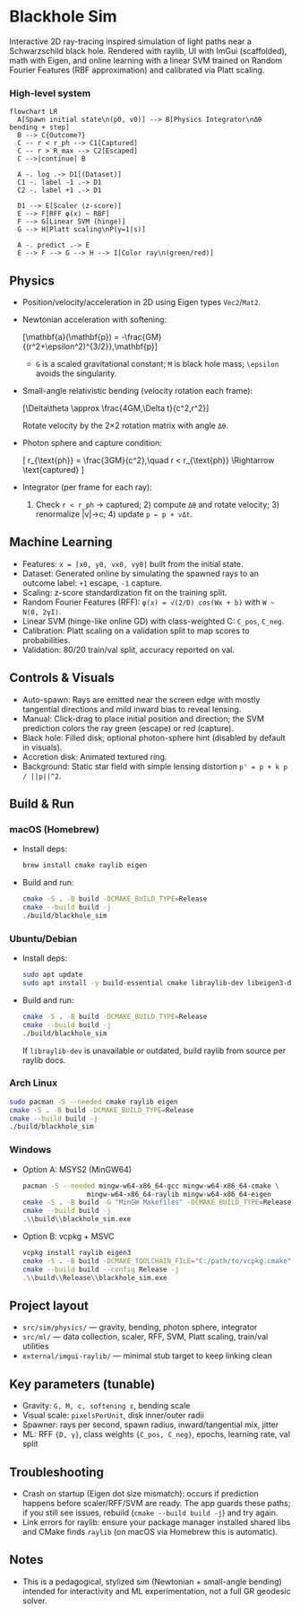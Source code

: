 # Blackhole Sim

Interactive 2D ray-tracing inspired simulation of light paths near a Schwarzschild black hole. Rendered with raylib, UI with ImGui (scaffolded), math with Eigen, and online learning with a linear SVM trained on Random Fourier Features (RBF approximation) and calibrated via Platt scaling.

### High-level system

```mermaid
flowchart LR
  A[Spawn initial state\n(p0, v0)] --> B[Physics Integrator\nΔθ bending + step]
  B --> C{Outcome?}
  C -- r < r_ph --> C1[Captured]
  C -- r > R_max --> C2[Escaped]
  C -->|continue| B

  A -. log .-> D1[(Dataset)]
  C1 -. label -1 .-> D1
  C2 -. label +1 .-> D1

  D1 --> E[Scaler (z-score)]
  E --> F[RFF φ(x) ~ RBF]
  F --> G[Linear SVM (hinge)]
  G --> H[Platt scaling\nP(y=1|s)]

  A -. predict .-> E
  E --> F --> G --> H --> I[Color ray\n(green/red)]
```

## Physics

- Position/velocity/acceleration in 2D using Eigen types `Vec2`/`Mat2`.

- Newtonian acceleration with softening:

  \[\mathbf{a}(\mathbf{p}) = -\frac{GM}{(r^2+\epsilon^2)^{3/2}}\,\mathbf{p}\]

  - `G` is a scaled gravitational constant; `M` is black hole mass; `\epsilon` avoids the singularity.

- Small-angle relativistic bending (velocity rotation each frame):

  \[\Delta\theta \approx \frac{4GM\,\Delta t}{c^2\,r^2}\]

  Rotate velocity by the 2×2 rotation matrix with angle `Δθ`.

- Photon sphere and capture condition:

  \[ r_{\text{ph}} = \frac{3GM}{c^2},\quad r < r_{\text{ph}} \Rightarrow \text{captured} \]

- Integrator (per frame for each ray):
  1) Check `r < r_ph` → captured; 2) compute `Δθ` and rotate velocity; 3) renormalize |v|→c; 4) update `p ← p + vΔt`.

## Machine Learning

- Features: `x = [x0, y0, vx0, vy0]` built from the initial state.
- Dataset: Generated online by simulating the spawned rays to an outcome label: `+1` escape, `-1` capture.
- Scaling: z-score standardization fit on the training split.
- Random Fourier Features (RFF): `φ(x) = √(2/D) cos(Wx + b)` with `W ~ N(0, 2γI)`.
- Linear SVM (hinge-like online GD) with class-weighted C: `C_pos`, `C_neg`.
- Calibration: Platt scaling on a validation split to map scores to probabilities.
- Validation: 80/20 train/val split, accuracy reported on val.

## Controls & Visuals

- Auto-spawn: Rays are emitted near the screen edge with mostly tangential directions and mild inward bias to reveal lensing.
- Manual: Click-drag to place initial position and direction; the SVM prediction colors the ray green (escape) or red (capture).
- Black hole: Filled disk; optional photon-sphere hint (disabled by default in visuals).
- Accretion disk: Animated textured ring.
- Background: Static star field with simple lensing distortion `p' = p + k p / ||p||^2`.

## Build & Run

### macOS (Homebrew)
- Install deps:
  ```bash
  brew install cmake raylib eigen
  ```
- Build and run:
  ```bash
  cmake -S . -B build -DCMAKE_BUILD_TYPE=Release
  cmake --build build -j
  ./build/blackhole_sim
  ```

### Ubuntu/Debian
- Install deps:
  ```bash
  sudo apt update
  sudo apt install -y build-essential cmake libraylib-dev libeigen3-dev
  ```
- Build and run:
  ```bash
  cmake -S . -B build -DCMAKE_BUILD_TYPE=Release
  cmake --build build -j
  ./build/blackhole_sim
  ```
  If `libraylib-dev` is unavailable or outdated, build raylib from source per raylib docs.

### Arch Linux
```bash
sudo pacman -S --needed cmake raylib eigen
cmake -S . -B build -DCMAKE_BUILD_TYPE=Release
cmake --build build -j
./build/blackhole_sim
```

### Windows
- Option A: MSYS2 (MinGW64)
  ```bash
  pacman -S --needed mingw-w64-x86_64-gcc mingw-w64-x86_64-cmake \
                  mingw-w64-x86_64-raylib mingw-w64-x86_64-eigen
  cmake -S . -B build -G "MinGW Makefiles" -DCMAKE_BUILD_TYPE=Release
  cmake --build build -j
  .\\build\\blackhole_sim.exe
  ```
- Option B: vcpkg + MSVC
  ```bash
  vcpkg install raylib eigen3
  cmake -S . -B build -DCMAKE_TOOLCHAIN_FILE="C:/path/to/vcpkg.cmake" -DCMAKE_BUILD_TYPE=Release
  cmake --build build --config Release -j
  .\\build\\Release\\blackhole_sim.exe
  ```

## Project layout

- `src/sim/physics/` — gravity, bending, photon sphere, integrator
- `src/ml/` — data collection, scaler, RFF, SVM, Platt scaling, train/val utilities
- `external/imgui-raylib/` — minimal stub target to keep linking clean

## Key parameters (tunable)

- Gravity: `G, M, c, softening ε`, bending scale
- Visual scale: `pixelsPerUnit`, disk inner/outer radii
- Spawner: rays per second, spawn radius, inward/tangential mix, jitter
- ML: RFF `{D, γ}`, class weights `{C_pos, C_neg}`, epochs, learning rate, val split

## Troubleshooting

- Crash on startup (Eigen dot size mismatch): occurs if prediction happens before scaler/RFF/SVM are ready. The app guards these paths; if you still see issues, rebuild (`cmake --build build -j`) and try again.
- Link errors for raylib: ensure your package manager installed shared libs and CMake finds `raylib` (on macOS via Homebrew this is automatic).

## Notes

- This is a pedagogical, stylized sim (Newtonian + small-angle bending) intended for interactivity and ML experimentation, not a full GR geodesic solver.


